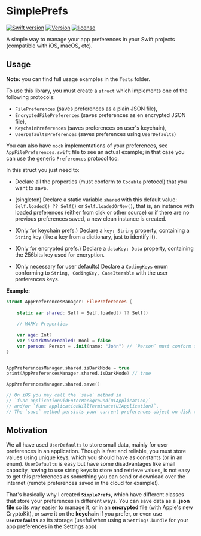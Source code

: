 # SimplePrefs

[![Swift version](https://img.shields.io/badge/Swift-5.1-orange.svg)](https://swift.org/download)
[![Version](https://img.shields.io/badge/version-1.3.0-green.svg)](https://github.com/illescasDaniel/Questions/releases)
[![license](https://img.shields.io/github/license/mashape/apistatus.svg)](https://github.com/illescasDaniel/SimplePrefs/blob/master/LICENSE)

A simple way to manage your app preferences in your Swift projects (compatible with iOS, macOS, etc).

## Usage

**Note:** you can find full usage examples in the `Tests` folder.

To use this library, you must create a `struct` which implements one of the following protocols:
- `FilePreferences` (saves preferences as a plain JSON file), 
- `EncryptedFilePreferences` (saves preferences as en encrypted JSON file),
- `KeychainPreferences` (saves preferences on user's keychain),
- `UserDefaultsPreferences` (saves preferences using `UserDefaults`)

You can also have `mock` implementations of your preferences, see `AppFilePreferences.swift` file to see an actual example; in that case you can use the generic `Preferences` protocol too.

In this struct you just need to:
- Declare all the properties (must conform to `Codable` protocol) that you want to save.
- (singleton) Declare a static variable `shared` with this default value: `Self.loaded() ?? Self()` or `Self.loadedOrNew()`, that is, an instance with loaded preferences (either from disk or other source) or if there are no previous preferences saved, a new clean instance is created.

- (Only for keychain prefs.) Declare a `key: String` property, containing a `String` key (like a key from a dictionary, just to identify it).
- (Only for encrypted prefs.) Declare a `dataKey: Data` property, containing the 256bits key used for encryption.
- (Only necessary for user defaults) Declare a `CodingKeys` enum conforming to `String, CodingKey, CaseIterable` with the user preferences keys.

**Example:**

```swift
struct AppPreferencesManager: FilePreferences {
	
    static var shared: Self = Self.loaded() ?? Self()
	
    // MARK: Properties
	
    var age: Int?
    var isDarkModeEnabled: Bool = false
    var person: Person = .init(name: "John") // `Person` must conform to `Codable`
}
```
```swift

AppPreferencesManager.shared.isDarkMode = true
print(AppPreferencesManager.shared.isDarkMode) // true

AppPreferencesManager.shared.save()

// On iOS you may call the `save` method in 
// `func applicationDidEnterBackground(UIApplication)`
// and/or `func applicationWillTerminate(UIApplication)`.
// The `save` method persists your current preferences object on disk (in this case)
```

## Motivation

We all have used `UserDefaults` to store small data, mainly for user preferences in an application. Though is fast and reliable, you must store values using unique keys, which you should have as constants (or in an enum). 
`UserDefaults` is easy but have some disadvantages like small capacity, having to use string keys to store and retrieve values, is not easy to get this preferences as something you can send or download over the internet (remote preferences saved in the cloud for example!).

That's basically why I created **`SimplePrefs`**, which have different classes that store your preferences in different ways.
You can save data as a **.json file** so its way easier to manage it, or in an **encrypted** file (with Apple's new CryptoKit), or save it on the **keychain** if you prefer, or even use **`UserDefaults`** as its storage (useful when using a `Settings.bundle` for your app preferences in the Settings app)
